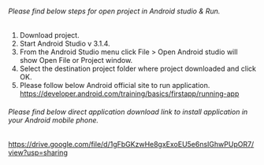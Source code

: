###### Please find below steps for open project in Android studio & Run.
1) Download project.
2) Start Android Studio v 3.1.4.
3) From the Android Studio menu click File > Open 
	Android studio will show Open File or Project window.
4) Select the destination project folder where project downloaded and click OK.
5) Please follow below Android official site to run application.
https://developer.android.com/training/basics/firstapp/running-app

###### Please find below direct application download link to install application in your Android mobile phone.
https://drive.google.com/file/d/1gFbGKzwHe8gxExoEU5e6nsIGhwPUpOR7/view?usp=sharing
